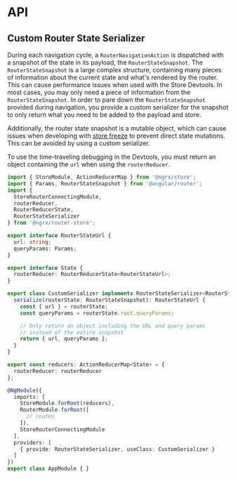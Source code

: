 # API

## Custom Router State Serializer

During each navigation cycle, a `RouterNavigationAction` is dispatched with a snapshot of the state in its payload, the `RouterStateSnapshot`. The `RouterStateSnapshot` is a large complex structure, containing many pieces of information about the current state and what's rendered by the router. This can cause performance
issues when used with the Store Devtools. In most cases, you may only need a piece of information from the `RouterStateSnapshot`. In order to pare down the `RouterStateSnapshot` provided during navigation, you provide a custom serializer for the snapshot to only return what you need to be added to the payload and store.

Additionally, the router state snapshot is a mutable object, which can cause issues when developing with [store freeze](https://github.com/brandonroberts/ngrx-store-freeze) to prevent direct state mutations. This can be avoided by using a custom serializer.

To use the time-traveling debugging in the Devtools, you must return an object containing the `url` when using the `routerReducer`.

```ts
import { StoreModule, ActionReducerMap } from '@ngrx/store';
import { Params, RouterStateSnapshot } from '@angular/router';
import {
  StoreRouterConnectingModule,
  routerReducer,
  RouterReducerState,
  RouterStateSerializer
} from '@ngrx/router-store';

export interface RouterStateUrl {
  url: string;
  queryParams: Params;
}

export interface State {
  routerReducer: RouterReducerState<RouterStateUrl>;
}

export class CustomSerializer implements RouterStateSerializer<RouterStateUrl> {
  serialize(routerState: RouterStateSnapshot): RouterStateUrl {
    const { url } = routerState;
    const queryParams = routerState.root.queryParams;

    // Only return an object including the URL and query params
    // instead of the entire snapshot
    return { url, queryParams };
  }
}

export const reducers: ActionReducerMap<State> = {
  routerReducer: routerReducer
};

@NgModule({
  imports: [
    StoreModule.forRoot(reducers),
    RouterModule.forRoot([
      // routes
    ]),
    StoreRouterConnectingModule
  ],
  providers: [
    { provide: RouterStateSerializer, useClass: CustomSerializer }
  ]
})
export class AppModule { }
```
